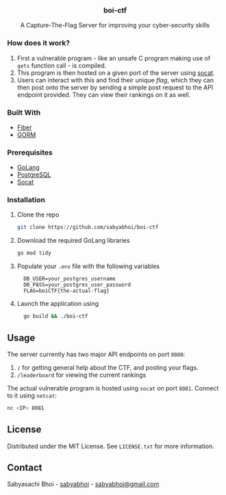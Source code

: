 <div id="top"></div>

<div align="center">

<h3 align="center">boi-ctf</h3>

  <p align="center">
	A Capture-The-Flag Server for improving your cyber-security skills
    <br />
  </p>
</div>

<!-- ABOUT THE PROJECT -->
### How does it work?
1. First a vulnerable program - like an unsafe C program making use of `gets` 
function call - is compiled. 
2. This program is then hosted on a given port of the server using [socat](https://linux.die.net/man/1/socat).
3. Users can interact with this and find their unique *flag*, which they can 
then post onto the server by sending a simple post request to the API endpoint
provided. They can view their rankings on it as well.

### Built With

* [Fiber](https://gofiber.io/)
* [GORM](https://gorm.io/)


### Prerequisites

* [GoLang](https://go.dev/)
* [PostgreSQL](https://www.postgresql.org/)
* [Socat](https://linux.die.net/man/1/socat)

### Installation

1. Clone the repo
   ```sh
   git clone https://github.com/sabyabhoi/boi-ctf
   ```
2. Download the required GoLang libraries
   ```sh
   go mod tidy
   ```
3. Populate your `.env` file with the following variables
   ```env
	 DB_USER=your_postgres_username
	 DB_PASS=your_postgres_user_password
	 FLAG=boiCTF{the-actual-flag}
   ```
4. Launch the application using 
   ```sh
	 go build && ./boi-ctf

<!-- USAGE EXAMPLES -->
## Usage

The server currently has two major API endpoints on port `8080`:
1. `/` for getting general help about the CTF, and posting your flags.
2. `/leaderboard` for viewing the current rankings

The actual vulnerable program is hosted using `socat` on port `8081`. 
Connect to it using `netcat`:
```sh
nc <IP> 8081 
```

<!-- LICENSE -->
## License

Distributed under the MIT License. See `LICENSE.txt` for more information.

<!-- CONTACT -->
## Contact

Sabyasachi Bhoi - [sabyabhoi](https://www.linkedin.com/in/sabyabhoi/) - sabyabhoi@gmail.com


